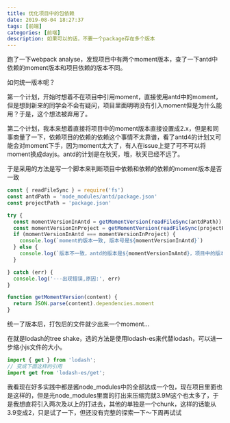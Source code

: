 ```yaml
---
title: 优化项目中的包依赖
date: 2019-08-04 18:27:37
tags: [前端]
categories: [前端]
description: 如果可以的话，不要一个package存在多个版本
---
```


跑了一下webpack analyse，发现项目中有两个moment版本，查了一下antd中依赖的moment版本和项目依赖的版本不同。

如何统一版本呢？

第一个计划，开始时想着不在项目中引用moment，直接使用antd中的moment，但是想到新来的同学会不会有疑问，项目里面明明没有引入moment但是为什么能用？于是，这个想法被弃用了。

第二个计划，我本来想着直接将项目中的moment版本直接设置成2.x，但是和同事商量了一下，依赖项目的依赖的依赖这个事情不太靠谱，看了antd4的计划又可能会对moment下手，因为moment太大了，有人在issue上提了可不可以将moment换成dayjs。antd的计划是在秋天，哦，秋天已经不远了。

于是采用的方法是写一个脚本来判断项目中依赖和依赖的依赖的moment版本是否一致

```js
const { readFileSync } = require('fs')
const antdPath = 'node_modules/antd/package.json'
const projectPath = 'package.json'

try {
  const momentVersionInAntd = getMomentVersion(readFileSync(antdPath));
  const momentVersionInProject = getMomentVersion(readFileSync(projectPath));
  if (momentVersionInAntd === momentVersionInProject) {
    console.log(`moment的版本一致, 版本号是${momentVersionInAntd}`)
  } else {
    console.log(`版本不一致，antd的版本是${momentVersionInAntd}，项目中的版本是${momentVersionInProject}，请查看changelog以统一版本`)
  }

} catch (err) {
  console.log('---出现错误,原因:', err)
}

function getMomentVersion(content) {
  return JSON.parse(content).dependencies.moment
}
```

统一了版本后，打包后的文件就少出来一个moment...

在就是lodash的tree shake，选的方法是使用lodash-es来代替lodash，可以进一步缩小js文件的大小。

```js
import { get } from 'lodash';
// 变成下面这样的引用
import get from 'lodash-es/get';
```

我看现在好多实践中都是酱node_modules中的全部达成一个包，现在项目里面也是这样的，但是光node_modules里面的打出来压缩完就3.9M这个也太多了，于是我想直将引入两次及以上的打进去，其他的单独是一个chunk，这样的话能从3.9变成2，只是试了一下，但还没有完整的探索一下～下周再试试






